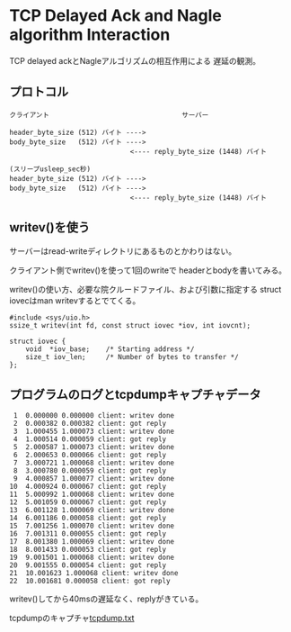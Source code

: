 # TCP Delayed Ack and Nagle algorithm Interaction

TCP delayed ackとNagleアルゴリズムの相互作用による
遅延の観測。

## プロトコル

```
クライアント                                 サーバー

header_byte_size (512) バイト ---->
body_byte_size   (512) バイト ---->
                              <---- reply_byte_size (1448) バイト

(スリープusleep_sec秒)
header_byte_size (512) バイト ---->
body_byte_size   (512) バイト ---->
                              <---- reply_byte_size (1448) バイト
```

## writev()を使う

サーバーはread-writeディレクトリにあるものとかわりはない。

クライアント側でwritev()を使って1回のwriteで
headerとbodyを書いてみる。


writev()の使い方、必要な院クルードファイル、および引数に指定する
struct iovecはman writevするとでてくる。
```
#include <sys/uio.h>
ssize_t writev(int fd, const struct iovec *iov, int iovcnt);

struct iovec {
    void  *iov_base;    /* Starting address */
    size_t iov_len;     /* Number of bytes to transfer */
};
```

## プログラムのログとtcpdumpキャプチャデータ

```
 1  0.000000 0.000000 client: writev done
 2  0.000382 0.000382 client: got reply
 3  1.000455 1.000073 client: writev done
 4  1.000514 0.000059 client: got reply
 5  2.000587 1.000073 client: writev done
 6  2.000653 0.000066 client: got reply
 7  3.000721 1.000068 client: writev done
 8  3.000780 0.000059 client: got reply
 9  4.000857 1.000077 client: writev done
10  4.000924 0.000067 client: got reply
11  5.000992 1.000068 client: writev done
12  5.001059 0.000067 client: got reply
13  6.001128 1.000069 client: writev done
14  6.001186 0.000058 client: got reply
15  7.001256 1.000070 client: writev done
16  7.001311 0.000055 client: got reply
17  8.001380 1.000069 client: writev done
18  8.001433 0.000053 client: got reply
19  9.001501 1.000068 client: writev done
20  9.001555 0.000054 client: got reply
21  10.001623 1.000068 client: writev done
22  10.001681 0.000058 client: got reply
```

writev()してから40msの遅延なく、replyがきている。

tcpdumpのキャプチャ[tcpdump.txt](tcpdump.txt)
